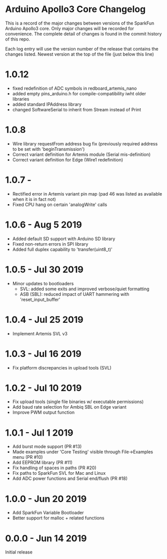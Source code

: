 Arduino Apollo3 Core Changelog
==============================

This is a record of the major changes between versions of the SparkFun Arduino Apollo3 core. Only major changes will be recorded for convenience. The complete detail of changes is found in the commit history of this repo.

Each log entry will use the version number of the release that contains the changes listed. Newest version at the top of the file (just below this line)

1.0.12
===================
- fixed redefinition of ADC symbols in redboard_artemis_nano
- added empty pins_arduino.h for compile-compatibility iwht older libraries
- added standard IPAddress library
- changed SoftwareSerial to inherit from Stream instead of Print

1.0.8
===================
- Wire library requestFrom address bug fix (previously required address to be set with 'beginTransmission')
- Correct variant definition for Artemis module (Serial mis-definition)
- Correct variant definition for Edge (Wire1 redefinition)

1.0.7 - 
===================
- Rectified error in Artemis variant pin map (pad 46 was listed as available when it is in fact not)
- Fixed CPU hang on certain 'analogWrite' calls

1.0.6 - Aug 5 2019
==================
- Added default SD support with Arduino SD library
- Fixed non-return errors in SPI library
- Added full duplex capability to 'transfer(uint8_t)'

1.0.5 - Jul 30 2019
===================
- Minor updates to bootloaders
    - SVL: added some exits and improved verbose/quiet formatting
    - ASB (SBL): reduced impact of UART hammering with 'reset_input_buffer'

1.0.4 - Jul 25 2019
===================
- Implement Artemis SVL v3

1.0.3 - Jul 16 2019
===================
- Fix platform discrepancies in upload tools (SVL)

1.0.2 - Jul 10 2019
===================
- Fix upload tools (single file binaries w/ executable permissions)
- Add baud rate selection for Ambiq SBL on Edge variant
- Improve PWM output function 

1.0.1 - Jul 1 2019
==================
- Add burst mode support (PR #13)
- Made examples under 'Core Testing' visible through File->Examples menu (PR #10)
- Add EEPROM library (PR #11)
- Fix handling of spaces in paths (PR #20)
- Fix paths to SparkFun SVL for Mac and Linux
- Add ADC power functions and Serial end/flush (PR #18)

1.0.0 - Jun 20 2019
===================
- Add SparkFun Variable Bootloader
- Better support for malloc + related functions


0.0.0 - Jun 14 2019
===================
Initial release
